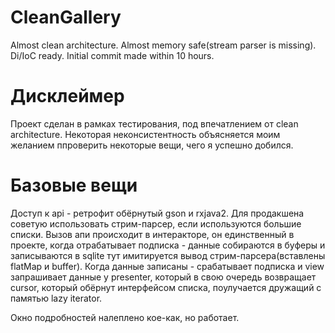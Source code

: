 # CleanGallery
Almost clean architecture. Almost memory safe(stream parser is missing). Di/IoC ready. Initial commit made within 10 hours.

# Дисклеймер
Проект сделан в рамках тестирования, под впечатлением от clean architecture.
Некоторая неконсистентность объясняется моим желанием ппроверить некоторые вещи, чего я успешно добился.

# Базовые вещи
Доступ к api - ретрофит обёрнутый gson и rxjava2. Для продакшена советую использовать стрим-парсер, если используются большие списки.
Вызов апи происходит в интеракторе, он единственный в проекте, когда отрабатывает подписка - данные собираются в буферы и записываются в sqlite
тут имитируется вывод стрим-парсера(вставлены flatMap и buffer).
Когда данные записаны - срабатывает подписка и view запрашивает данные у presenter, который в свою очередь возвращает cursor, который обёрнут интерфейсом списка,
поулучается дружащий с памятью lazy iterator.

Окно подробностей налеплено кое-как, но работает.
